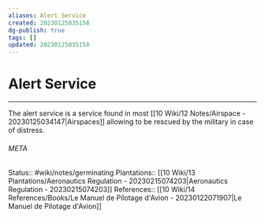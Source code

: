 ```yaml
---
aliases: Alert Service
created: 20230125035158
dg-publish: true
tags: []
updated: 20230125035158
---
```

# Alert Service
---
The alert service is a service found in most [[10 Wiki/12 Notes/Airspace - 20230125034147\|Airspaces]] allowing to be rescued by the military in case of distress.



###### META
Status:: #wiki/notes/germinating 
Plantations:: [[10 Wiki/13 Plantations/Aeronautics Regulation - 20230215074203\|Aeronautics Regulation - 20230215074203]]
References:: [[10 Wiki/14 References/Books/Le Manuel de Pilotage d'Avion - 20230122071907\|Le Manuel de Pilotage d'Avion]] 
